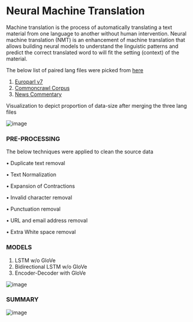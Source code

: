 # Neural Machine Translation
Machine translation is the process of automatically translating a text material from one language to another without human intervention. 
Neural machine translation (NMT) is an enhancement of machine translation that allows building neural models to understand the linguistic patterns 
and predict the correct translated word to will fit the setting (context) of the material.

The below list of paired lang files were picked from [here](https://statmt.org/wmt14/translation-task.html)
1. [Europarl v7](https://statmt.org/wmt13/training-parallel-europarl-v7.tgz)
2. [Commoncrawl Corpus](https://statmt.org/wmt13/training-parallel-commoncrawl.tgz)
3. [News Commentary](https://statmt.org/wmt14/training-parallel-nc-v9.tgz)

Visualization to depict proportion of data-size after merging the three lang files 

![image](https://user-images.githubusercontent.com/68213405/221483712-4163dfea-83e2-4dd9-8321-c2d36bff2c34.png)

### PRE-PROCESSING
The below techniques were applied to clean the source data

• Duplicate text removal

• Text Normalization 

• Expansion of Contractions

• Invalid character removal

• Punctuation removal

• URL and email address removal

• Extra White space removal


### MODELS
1. LSTM w/o GloVe
2. Bidirectional LSTM w/o GloVe
3. Encoder-Decoder with GloVe

![image](https://user-images.githubusercontent.com/68213405/221484747-79f42ca6-feb2-4c5c-9e75-c75205d8de83.png)


### SUMMARY

![image](https://user-images.githubusercontent.com/68213405/221484601-76aea1a4-40e7-4c2e-8696-be4eb6c8a32b.png)

